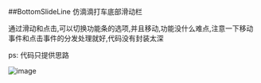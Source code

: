 ##BottomSlideLine
仿滴滴打车底部滑动栏

通过滑动和点击,可以切换功能条的选项,并且移动,功能没什么难点,注意一下移动事件和点击事件的分发处理就好,代码没有封装太深

ps: 代码只提供思路

![image](https://raw.githubusercontent.com/Zhaoss/BottomSlideLine/master/1.jpg)
